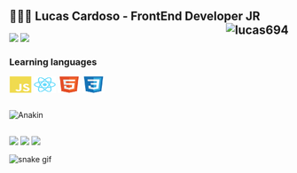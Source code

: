 <h2>👨🏻‍💻 Lucas Cardoso - FrontEnd Developer JR <img align="right" src="https://komarev.com/ghpvc/?username=lucas694&color=green" alt="lucas694" /></h2>

<div style="inline_block">
  <img height="180em" src="https://github-readme-stats.vercel.app/api?username=lucas694&show_icons=true&theme=gotham&include_all_commits=true&count_private=true"/>
  <img height="180em" src="https://github-readme-stats.vercel.app/api/top-langs/?username=lucas694&layout=compact&langs_count=8&show=html&theme=gotham"/> 
</div>

<div style="display: inline_block">
  <h3>Learning languages</h3>
  <img align="center" alt="Lucas-Js" height="30" width="40" src="https://raw.githubusercontent.com/devicons/devicon/master/icons/javascript/javascript-plain.svg">
  <img align="center" alt="Lucas-React" height="30" width="40" src="https://raw.githubusercontent.com/devicons/devicon/master/icons/react/react-original.svg">
  <img align="center" alt="Lucas-HTML" height="30" width="40" src="https://raw.githubusercontent.com/devicons/devicon/master/icons/html5/html5-original.svg">
  <img align="center" alt="Lucas-CSS" height="30" width="40" src="https://raw.githubusercontent.com/devicons/devicon/master/icons/css3/css3-original.svg">
</div>
 
  ##
 
 <img align="center" alt="Anakin" src="https://media.tenor.com/5EA20WiDKXwAAAAC/clone-wars-star-wars.gif">
  
 ##
 
<div> 
  <a href="https://www.instagram.com/luccas_cardoso_/" target="_blank"><img src="https://img.shields.io/badge/-Instagram-%23E4405F?style=for-the-badge&logo=instagram&logoColor=white" target="_blank"></a> 
  <a href = "mailto:lucasassuncao694@gmail.com"><img src="https://img.shields.io/badge/-Gmail-%23333?style=for-the-badge&logo=gmail&logoColor=white" target="_blank"></a>
  <a href="https://www.linkedin.com/in/lucascardoso-assuncao/" target="_blank"><img src="https://img.shields.io/badge/-LinkedIn-%230077B5?style=for-the-badge&logo=linkedin&logoColor=white" target="_blank"></a> 
 
  ![snake gif](https://github.com/lucas694/lucas694/blob/output/github-contribution-grid-snake.svg)
 
</div>
